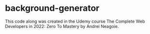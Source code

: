 # background-generator

This code along was created in the Udemy course The Complete Web Developers in 2022: Zero To Mastery by Andrei Neagoie.  
